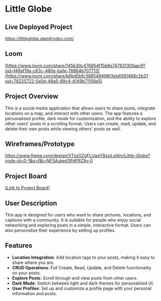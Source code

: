 # Little Globe

## Live Deployed Project

https://littleglobe.damitrydev.com/

## Loom
[https://www.loom.com/share/145b30c476854f15b8e74763130faac9?sid=f49af19a-c63c-480e-ba1e-76864b707713](https://www.loom.com/share/b6bd5bfc388549498f3eb6581468c2b3?sid=76225722-5e5d-46a5-89c4-d149b71158e5)

## Project Overview
This is a social media application that allows users to share posts, integrate locations on a map, and interact with other users. The app features a personalized profile, dark mode for customization, and the ability to explore other users' posts in a scrolling format. Users can create, read, update, and delete their own posts while viewing others' posts as well.

## Wireframes/Prototype
https://www.figma.com/design/VTxsOZgFLUaqY8zsjLxIdm/Little-Globe?node-id=0-1&p=f&t=NFSAuked3PdFRZ8y-0

## Project Board
[[Link to Project Board]](https://github.com/users/DamitryDong/projects/1)

## User Description
This app is designed for users who want to share pictures, locations, and captions with a community. It is suitable for people who enjoy social networking and exploring posts in a simple, interactive format. Users can also personalize their experience by setting up profiles.

## Features
- **Location Integration**: Add location tags to your posts, making it easy to share where you are.
- **CRUD Operations**: Full Create, Read, Update, and Delete functionality on your posts.
- **Explore Posts**: Scroll through and view posts from other users.
- **Dark Mode**: Switch between light and dark themes for personalized UI.
- **User Profiles**: Set up and customize a profile page with your personal information and posts.
